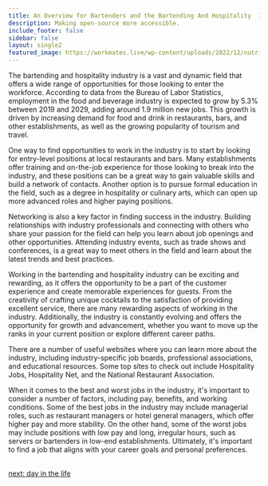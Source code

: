 ```yaml
---
title: An Overview for Bartenders and the Bartending And Hospitality  Industry
description: Making open-source more accessible.
include_footer: false
sidebar: false
layout: single2
featured_image: https://workmates.live/wp-content/uploads/2022/12/nutritionist-5-scaled.jpg
---
```


<p>
The bartending and hospitality industry is a vast and dynamic field that offers a wide range of opportunities for those looking to enter the workforce. According to data from the Bureau of Labor Statistics, employment in the food and beverage industry is expected to grow by 5.3% between 2019 and 2029, adding around 1.9 million new jobs. This growth is driven by increasing demand for food and drink in restaurants, bars, and other establishments, as well as the growing popularity of tourism and travel.

One way to find opportunities to work in the industry is to start by looking for entry-level positions at local restaurants and bars. Many establishments offer training and on-the-job experience for those looking to break into the industry, and these positions can be a great way to gain valuable skills and build a network of contacts. Another option is to pursue formal education in the field, such as a degree in hospitality or culinary arts, which can open up more advanced roles and higher paying positions.

Networking is also a key factor in finding success in the industry. Building relationships with industry professionals and connecting with others who share your passion for the field can help you learn about job openings and other opportunities. Attending industry events, such as trade shows and conferences, is a great way to meet others in the field and learn about the latest trends and best practices.

Working in the bartending and hospitality industry can be exciting and rewarding, as it offers the opportunity to be a part of the customer experience and create memorable experiences for guests. From the creativity of crafting unique cocktails to the satisfaction of providing excellent service, there are many rewarding aspects of working in the industry. Additionally, the industry is constantly evolving and offers the opportunity for growth and advancement, whether you want to move up the ranks in your current position or explore different career paths.

There are a number of useful websites where you can learn more about the industry, including industry-specific job boards, professional associations, and educational resources. Some top sites to check out include Hospitality Jobs, Hospitality Net, and the National Restaurant Association.

When it comes to the best and worst jobs in the industry, it's important to consider a number of factors, including pay, benefits, and working conditions. Some of the best jobs in the industry may include managerial roles, such as restaurant managers or hotel general managers, which offer higher pay and more stability. On the other hand, some of the worst jobs may include positions with low pay and long, irregular hours, such as servers or bartenders in low-end establishments. Ultimately, it's important to find a job that aligns with your career goals and personal preferences.

<br>
<a href="https://workdojos.com/bartenders/day-in-the-life">next: day in the life</a>
</p>